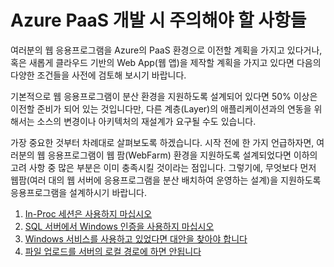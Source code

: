 # Azure PaaS 개발 시 주의해야 할 사항들

여러분의 웹 응용프로그램을 Azure의 PaaS 환경으로 이전할 계획을 가지고 있다거나, 혹은 새롭게 클라우드 기반의 Web App(웹 앱)을 제작할 계획을 가지고 있다면 다음의 다양한 조건들을 사전에 검토해 보시기 바랍니다. 

기본적으로 웹 응용프로그램이 분산 환경을 지원하도록 설계되어 있다면 50% 이상은 이전할 준비가 되어 있는 것입니다만, 다른 계층(Layer)의 애플리케이션과의 연동을 위해서는 소스의 변경이나 아키텍처의 재설계가 요구될 수도 있습니다. 

가장 중요한 것부터 차례대로 살펴보도록 하겠습니다.
시작 전에 한 가지 언급하자면, 여러분의 웹 응용프로그램이 웹 팜(WebFarm) 환경을 지원하도록 설계되었다면 이하의 고려 사항 중 많은 부분은 이미 충족시킬 것이라는 점입니다. 그렇기에, 무엇보다 먼저 웹팜(여러 대의 웹 서버에 응용프로그램을 분산 배치하여 운영하는 설계)을 지원하도록 응용프로그램을 설계하시기 바랍니다.

1. [In-Proc 세션은 사용하지 마십시오](/1.DonotUseInProcSession/) 
2. [SQL 서버에서 Windows 인증을 사용하지 마십시오](/2.DonotUseWindowsAuthOnSQLServer/)
3. [Windows 서비스를 사용하고 있었다면 대안을 찾아야 합니다](/3.YouNeedAlternativeForWindowService/)
4. [파일 업로드를 서버의 로컬 경로에 하면 안됩니다](/4.FileUpload/)


